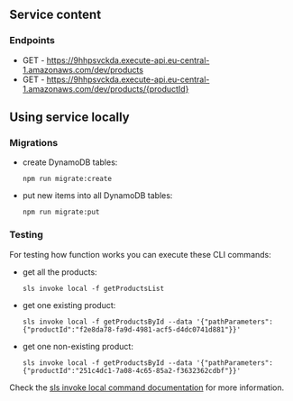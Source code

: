 ## Service content

### Endpoints

- GET - https://9hhpsvckda.execute-api.eu-central-1.amazonaws.com/dev/products
- GET - https://9hhpsvckda.execute-api.eu-central-1.amazonaws.com/dev/products/{productId}

## Using service locally

### Migrations

- create DynamoDB tables:
  ```
  npm run migrate:create
  ```
- put new items into all DynamoDB tables:
  ```
  npm run migrate:put
  ```

### Testing

For testing how function works you can execute these CLI commands:
- get all the products:
  ```
  sls invoke local -f getProductsList
  ```
- get one existing product:
  ```
  sls invoke local -f getProductsById --data '{"pathParameters": {"productId":"f2e8da78-fa9d-4981-acf5-d4dc0741d881"}}'
  ```
- get one non-existing product:
  ```
  sls invoke local -f getProductsById --data '{"pathParameters": {"productId":"251c4dc1-7a08-4c65-85a2-f3632362cdbf"}}'
  ```

Check the [sls invoke local command documentation](https://www.serverless.com/framework/docs/providers/aws/cli-reference/invoke-local/) for more information.
